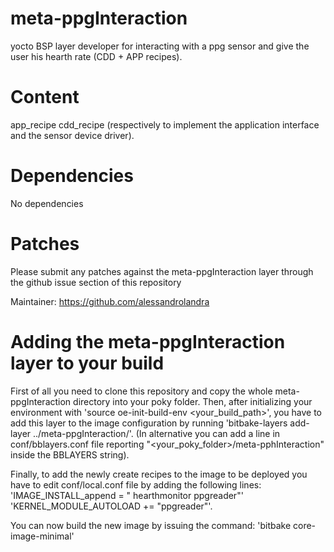 # meta-ppgInteraction
yocto BSP layer developer for interacting with a ppg sensor and give the user his hearth rate (CDD + APP recipes).

Content
============

app_recipe
cdd_recipe
(respectively to implement the application interface and the sensor device driver).

Dependencies
============

No dependencies

Patches
=======

Please submit any patches against the meta-ppgInteraction layer through the github issue section of this repository

Maintainer: https://github.com/alessandrolandra

Adding the meta-ppgInteraction layer to your build
=================================================

First of all you need to clone this repository and copy the whole meta-ppgInteraction directory into your poky folder.
Then, after initializing your environment with
'source oe-init-build-env <your_build_path>',
you have to add this layer to the image configuration by running
'bitbake-layers add-layer ../meta-ppgInteraction/'.
(In alternative you can add a line in conf/bblayers.conf file reporting "<your_poky_folder>/meta-pphInteraction" inside the BBLAYERS string).

Finally, to add the newly create recipes to the image to be deployed you have to edit conf/local.conf file by adding the following lines: 
'IMAGE_INSTALL_append = " hearthmonitor ppgreader"'
'KERNEL_MODULE_AUTOLOAD += "ppgreader"'.

You can now build the new image by issuing the command: 
'bitbake core-image-minimal'
